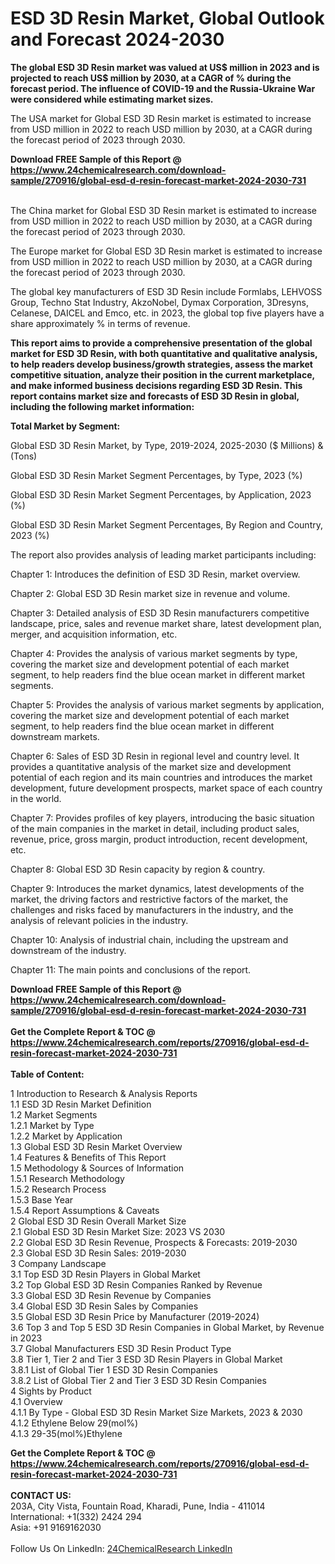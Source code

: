 <h1>ESD 3D Resin Market, Global Outlook and Forecast 2024-2030</h1><p><strong>The global ESD 3D Resin market was valued at US$ million in 2023 and is projected to reach US$ million by 2030, at a CAGR of % during the forecast period. The influence of COVID-19 and the Russia-Ukraine War were considered while estimating market sizes.</strong></p><p>
</p><p>The USA market for Global ESD 3D Resin market is estimated to increase from USD million in 2022 to reach USD million by 2030, at a CAGR during the forecast period of 2023 through 2030.</p><div><b>Download FREE Sample of this Report @ 
            <a href="https://www.24chemicalresearch.com/download-sample/270916/global-esd-d-resin-forecast-market-2024-2030-731">
            https://www.24chemicalresearch.com/download-sample/270916/global-esd-d-resin-forecast-market-2024-2030-731</a></b></div><br><p>
</p><p>The China market for Global ESD 3D Resin market is estimated to increase from USD million in 2022 to reach USD million by 2030, at a CAGR during the forecast period of 2023 through 2030.</p><p>
</p><p>The Europe market for Global ESD 3D Resin market is estimated to increase from USD million in 2022 to reach USD million by 2030, at a CAGR during the forecast period of 2023 through 2030.</p><p>
</p><p>The global key manufacturers of ESD 3D Resin include Formlabs, LEHVOSS Group, Techno Stat Industry, AkzoNobel, Dymax Corporation, 3Dresyns, Celanese, DAICEL and Emco, etc. in 2023, the global top five players have a share approximately % in terms of revenue.</p><p>
<strong>This report aims to provide a comprehensive presentation of the global market for ESD 3D Resin, with both quantitative and qualitative analysis, to help readers develop business/growth strategies, assess the market competitive situation, analyze their position in the current marketplace, and make informed business decisions regarding ESD 3D Resin. This report contains market size and forecasts of ESD 3D Resin in global, including the following market information:</strong></p><p>
</p><p>
<strong>Total Market by Segment:</strong></p><p>
Global ESD 3D Resin Market, by Type, 2019-2024, 2025-2030 ($ Millions) &amp; (Tons)</p><p>
Global ESD 3D Resin Market Segment Percentages, by Type, 2023 (%)</p><p>
</p><p>
Global ESD 3D Resin Market Segment Percentages, by Application, 2023 (%)</p><p>
</p><p>
Global ESD 3D Resin Market Segment Percentages, By Region and Country, 2023 (%)</p><p>
</p><p>
The report also provides analysis of leading market participants including:</p><p>
</p><p>
</p><p>
Chapter 1: Introduces the definition of ESD 3D Resin, market overview.</p><p>
Chapter 2: Global ESD 3D Resin market size in revenue and volume.</p><p>
Chapter 3: Detailed analysis of ESD 3D Resin manufacturers competitive landscape, price, sales and revenue market share, latest development plan, merger, and acquisition information, etc.</p><p>
Chapter 4: Provides the analysis of various market segments by type, covering the market size and development potential of each market segment, to help readers find the blue ocean market in different market segments.</p><p>
Chapter 5: Provides the analysis of various market segments by application, covering the market size and development potential of each market segment, to help readers find the blue ocean market in different downstream markets.</p><p>
Chapter 6: Sales of ESD 3D Resin in regional level and country level. It provides a quantitative analysis of the market size and development potential of each region and its main countries and introduces the market development, future development prospects, market space of each country in the world.</p><p>
Chapter 7: Provides profiles of key players, introducing the basic situation of the main companies in the market in detail, including product sales, revenue, price, gross margin, product introduction, recent development, etc.</p><p>
Chapter 8: Global ESD 3D Resin capacity by region &amp; country.</p><p>
Chapter 9: Introduces the market dynamics, latest developments of the market, the driving factors and restrictive factors of the market, the challenges and risks faced by manufacturers in the industry, and the analysis of relevant policies in the industry.</p><p>
Chapter 10: Analysis of industrial chain, including the upstream and downstream of the industry.</p><p>
Chapter 11: The main points and conclusions of the report.</p><div><b>Download FREE Sample of this Report @ 
            <a href="https://www.24chemicalresearch.com/download-sample/270916/global-esd-d-resin-forecast-market-2024-2030-731">
            https://www.24chemicalresearch.com/download-sample/270916/global-esd-d-resin-forecast-market-2024-2030-731</a></b></div><br><div><b>Get the Complete Report & TOC @ 
            <a href="https://www.24chemicalresearch.com/reports/270916/global-esd-d-resin-forecast-market-2024-2030-731">
            https://www.24chemicalresearch.com/reports/270916/global-esd-d-resin-forecast-market-2024-2030-731</a></b></div><br>
            <b>Table of Content:</b><p>1 Introduction to Research & Analysis Reports<br />
    1.1 ESD 3D Resin Market Definition<br />
    1.2 Market Segments<br />
        1.2.1 Market by Type<br />
        1.2.2 Market by Application<br />
    1.3 Global ESD 3D Resin Market Overview<br />
    1.4 Features & Benefits of This Report<br />
    1.5 Methodology & Sources of Information<br />
        1.5.1 Research Methodology<br />
        1.5.2 Research Process<br />
        1.5.3 Base Year<br />
        1.5.4 Report Assumptions & Caveats<br />
2 Global ESD 3D Resin Overall Market Size<br />
    2.1 Global ESD 3D Resin Market Size: 2023 VS 2030<br />
    2.2 Global ESD 3D Resin Revenue, Prospects & Forecasts: 2019-2030<br />
    2.3 Global ESD 3D Resin Sales: 2019-2030<br />
3 Company Landscape<br />
    3.1 Top ESD 3D Resin Players in Global Market<br />
    3.2 Top Global ESD 3D Resin Companies Ranked by Revenue<br />
    3.3 Global ESD 3D Resin Revenue by Companies<br />
    3.4 Global ESD 3D Resin Sales by Companies<br />
    3.5 Global ESD 3D Resin Price by Manufacturer (2019-2024)<br />
    3.6 Top 3 and Top 5 ESD 3D Resin Companies in Global Market, by Revenue in 2023<br />
    3.7 Global Manufacturers ESD 3D Resin Product Type<br />
    3.8 Tier 1, Tier 2 and Tier 3 ESD 3D Resin Players in Global Market<br />
        3.8.1 List of Global Tier 1 ESD 3D Resin Companies<br />
        3.8.2 List of Global Tier 2 and Tier 3 ESD 3D Resin Companies<br />
4 Sights by Product<br />
    4.1 Overview<br />
        4.1.1 By Type - Global ESD 3D Resin Market Size Markets, 2023 & 2030<br />
        4.1.2 Ethylene Below 29(mol%)<br />
        4.1.3 29-35(mol%)Ethylene<br />
    </p><div><b>Get the Complete Report & TOC @ 
            <a href="https://www.24chemicalresearch.com/reports/270916/global-esd-d-resin-forecast-market-2024-2030-731">
            https://www.24chemicalresearch.com/reports/270916/global-esd-d-resin-forecast-market-2024-2030-731</a></b></div><br><b>CONTACT US:</b><br>
            203A, City Vista, Fountain Road, Kharadi, Pune, India - 411014<br>
            International: +1(332) 2424 294<br>
            Asia: +91 9169162030 <br><br>
            Follow Us On LinkedIn: <a href="https://www.linkedin.com/company/24chemicalresearch/">24ChemicalResearch LinkedIn</a>
